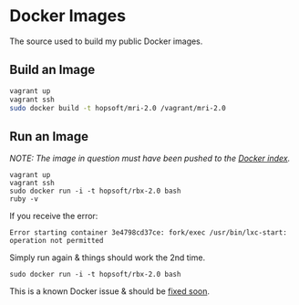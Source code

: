 # Docker Images

The source used to build my public Docker images.

## Build an Image

```bash
vagrant up
vagrant ssh
sudo docker build -t hopsoft/mri-2.0 /vagrant/mri-2.0
```

## Run an Image

_NOTE: The image in question must have been pushed to the [Docker index](https://index.docker.io/u/hopsoft/)._

```shell
vagrant up
vagrant ssh
sudo docker run -i -t hopsoft/rbx-2.0 bash
ruby -v
```

If you receive the error:

```
Error starting container 3e4798cd37ce: fork/exec /usr/bin/lxc-start: operation not permitted
```

Simply run again & things should work the 2nd time.

```
sudo docker run -i -t hopsoft/rbx-2.0 bash
```

This is a known Docker issue & should be [fixed soon](https://github.com/dotcloud/docker/pull/1489).

